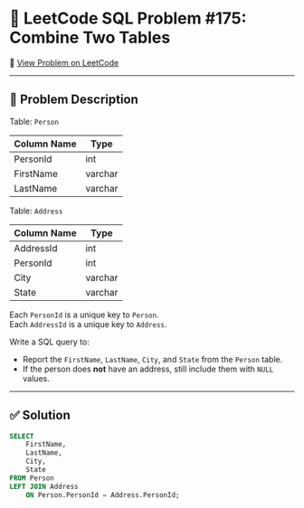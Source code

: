 # 🧩 LeetCode SQL Problem #175: Combine Two Tables

🔗 [View Problem on LeetCode](https://leetcode.com/problems/combine-two-tables/)

---

## 📝 Problem Description

Table: `Person`

| Column Name | Type    |
|-------------|---------|
| PersonId    | int     |
| FirstName   | varchar |
| LastName    | varchar |

Table: `Address`

| Column Name | Type    |
|-------------|---------|
| AddressId   | int     |
| PersonId    | int     |
| City        | varchar |
| State       | varchar |

Each `PersonId` is a unique key to `Person`.  
Each `AddressId` is a unique key to `Address`.

Write a SQL query to:
- Report the `FirstName`, `LastName`, `City`, and `State` from the `Person` table.
- If the person does **not** have an address, still include them with `NULL` values.

---

## ✅ Solution

```sql
SELECT 
    FirstName,
    LastName,
    City,
    State
FROM Person
LEFT JOIN Address
    ON Person.PersonId = Address.PersonId;
